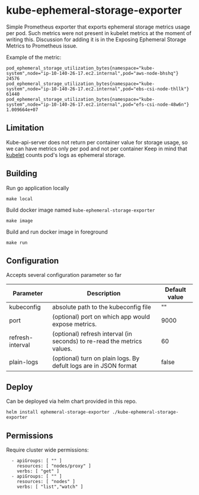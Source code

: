 # kube-ephemeral-storage-exporter

Simple Prometheus exporter that exports ephemeral storage metrics usage per pod. Such metrics were not present in kubelet metrics at the moment of writing this. Discussion for adding it is in the Exposing Ephemeral Storage Metrics to Prometheus issue.

Example of the metric:

```
pod_ephemeral_storage_utilization_bytes{namespace="kube-system",node="ip-10-140-26-17.ec2.internal",pod="aws-node-bhshq"} 24576
pod_ephemeral_storage_utilization_bytes{namespace="kube-system",node="ip-10-140-26-17.ec2.internal",pod="ebs-csi-node-thllk"} 61440
pod_ephemeral_storage_utilization_bytes{namespace="kube-system",node="ip-10-140-26-17.ec2.internal",pod="efs-csi-node-48w6n"} 1.009664e+07
```


## Limitation

Kube-api-server does not return per container value for storage usage, so we can have metrics only per pod and not per container
Keep in mind that [kubelet](https://github.com/kubernetes/kubernetes/blob/master/pkg/kubelet/stats/helper.go#L399)
counts pod's logs as ephemeral storage.

## Building

Run go application locally

```
make local
```

Build docker image named `kube-ephemeral-storage-exporter`

```
make image
```

Build and run docker image in foreground

```
make run
```

## Configuration

Accepts several configuration parameter so far

| Parameter        | Description                                                             | Default value |
|------------------|-------------------------------------------------------------------------|---------------|
| kubeconfig       | absolute path to the kubeconfig file                                    | ""            |
| port             | (optional) port on which app would expose metrics.                      | 9000          |
| refresh-interval | (optional) refresh interval (in seconds) to re-read the metrics values. | 60            |
| plain-logs       | (optional) turn on plain logs. By defult logs are in JSON format        | false         |

## Deploy

Can be deployed via helm chart provided in this repo.

```
helm install ephemeral-storage-exporter ./kube-ephemeral-storage-exporter
```

## Permissions

Require cluster wide permissions:

```
  - apiGroups: [ "" ]
    resources: [ "nodes/proxy" ]
    verbs: [ "get" ]
  - apiGroups: [ "" ]
    resources: [ "nodes" ]
    verbs: [ "list","watch" ]
```